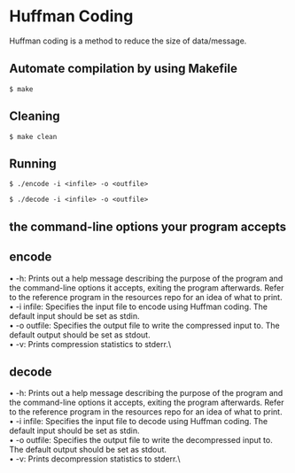 # Huffman Coding
Huffman coding is a method to reduce the size of data/message.

## Automate compilation by using Makefile
```
$ make
```

## Cleaning
```
$ make clean
```

## Running

```
$ ./encode -i <infile> -o <outfile>
```
```
$ ./decode -i <infile> -o <outfile>
```
## the command-line options your program accepts
## encode
• -h: Prints out a help message describing the purpose of the program and the command-line options it accepts, exiting the program afterwards. Refer to the reference program in the resources repo for an idea of what to print.\
• -i infile: Specifies the input file to encode using Huffman coding. The default input should be set as stdin.\
• -o outfile: Specifies the output file to write the compressed input to. The default output should be set as stdout.\
• -v: Prints compression statistics to stderr.\
## decode
• -h: Prints out a help message describing the purpose of the program and the command-line options it accepts, exiting the program afterwards. Refer to the reference program in the resources repo for an idea of what to print.\
• -i infile: Specifies the input file to decode using Huffman coding. The default input should be set as stdin.\
• -o outfile: Specifies the output file to write the decompressed input to. The default output should be set as stdout.\
• -v: Prints decompression statistics to stderr.\
